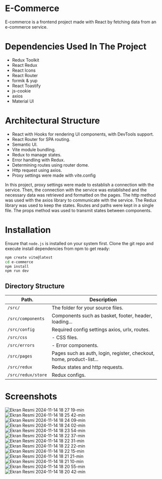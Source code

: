 # E-Commerce

E-commerce is a frontend project made with React by fetching data from an e-commerce service.

# Dependencies Used In The Project
- Redux Toolkit
- React Redux
- React Icons
- React Router
- formik & yup
- React Toastify
- js-cookie
- axios
- Material UI

# Architectural Structure
- React with Hooks for rendering UI components, with DevTools support.
- React Router for SPA routing.
- Semantic UI.
- Vite module bundling.
- Redux to manage states.
- Error handling with Redux.
- Determining routes using router dome.
- Http request using axios.
- Proxy settings were made with vite.config

In this project, proxy settings were made to establish a connection with the service. Then, the connection with the service was established and the necessary data was retrieved and formatted on the pages. The http method was used with the axios library to communicate with the service. The Redux library was used to keep the states. Routes and paths were kept in a single file. The props method was used to transmit states between components.

# Installation
Ensure that `node.js` is installed on your system first.
Clone the git repo and execute install dependencies from npm to get ready:

```sh
npm create vite@latest
cd e-commerce
npm install
npm run dev
```

## Directory Structure

| Path.                                           | Description                                                     |
|-------------------------------------------------|-----------------------------------------------------------------|
| `/src/`                                         | The folder for your source files.                                |
| `/src/components`                              |  Components such as basket, footer, header, loading...                    |
| `/src/config`                             |  Required config settings axios, urlx, routes.                                        |
| `/src/css`                               | - CSS files.                                                         |
| `/src/errors`                     | - Error components.                                       |
| `/src/pages`                               | Pages such as auth, login, register, checkout, home, product-list...          |
| `/src/redux`                               | Redux states and http requests.                                                |
| `/src/redux/store`                                      | Redux configs.        |


# Screenshots

![Ekran Resmi 2024-11-14 18 27 19-min](https://github.com/user-attachments/assets/6740b840-3c95-4ca7-93ae-e5b853bef137)
![Ekran Resmi 2024-11-14 18 25 42-min](https://github.com/user-attachments/assets/ec9c43a9-9bb5-4af9-8990-50d2a96c954d)
![Ekran Resmi 2024-11-14 18 24 09-min](https://github.com/user-attachments/assets/3f7a36bf-059f-4ed3-98cb-cfdcddcf3556)
![Ekran Resmi 2024-11-14 18 24 02-min](https://github.com/user-attachments/assets/6c14e819-1ee7-4451-bac9-a49ea1f12c0f)
![Ekran Resmi 2024-11-14 18 23 54-min](https://github.com/user-attachments/assets/df2d25cb-a022-4edd-8de5-655d915b565c)
![Ekran Resmi 2024-11-14 18 22 37-min](https://github.com/user-attachments/assets/53ddb406-4df7-4115-89c0-a370671f6416)
![Ekran Resmi 2024-11-14 18 22 31-min](https://github.com/user-attachments/assets/588d5f4d-ea2d-464b-be82-2de1d0677d3f)
![Ekran Resmi 2024-11-14 18 22 22-min](https://github.com/user-attachments/assets/9045f7a3-10e9-4422-a272-832c9dd58549)
![Ekran Resmi 2024-11-14 18 22 15-min](https://github.com/user-attachments/assets/c3ad5ee8-d155-48c0-9b2e-b1ce6c4e2661)
![Ekran Resmi 2024-11-14 18 21 21-min](https://github.com/user-attachments/assets/7a41eeea-985d-4f28-9c1a-56b05eefa7a1)
![Ekran Resmi 2024-11-14 18 21 10-min](https://github.com/user-attachments/assets/e3bbf80f-0ce6-46d4-8416-62c015be3905)
![Ekran Resmi 2024-11-14 18 20 55-min](https://github.com/user-attachments/assets/f9637ba0-9f75-4e95-95e4-bdbbf9e4a44e)
![Ekran Resmi 2024-11-14 18 20 42-min](https://github.com/user-attachments/assets/1f1ffea2-47cf-449b-8cec-465c96fe3c81)





